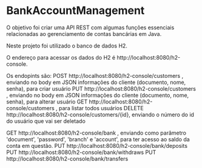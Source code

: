 # BankAccountManagement

O objetivo foi criar uma API REST com algumas funções essenciais relacionadas ao gerenciamento de contas bancárias em Java.

Neste projeto foi utilizado o banco de dados H2.

O endereço para acessar os dados do H2 é http://localhost:8080/h2-console.

Os endopints são:
  POST http://localhost:8080/h2-console/customers , enviando no body em JSON informações do cliente (documento, nome, senha), para criar usuário
  PUT http://localhost:8080/h2-console/customers , enviando no body em JSON informações do cliente (documento, nome, senha), para alterar usuário
  GET http://localhost:8080/h2-console/customers , para listar todos usuários
  DELETE http://localhost:8080/h2-console/customers/{id}, enviando o número do id do usuário que vai ser deletado
  
  GET http://localhost:8080/h2-console/bank , enviando como parâmetro 'document', 'password', 'branch' e 'account', para ter acesso ao saldo da conta em questão.
  PUT http://localhost:8080/h2-console/bank/deposits
  PUT http://localhost:8080/h2-console/bank/withdraws 
  PUT http://localhost:8080/h2-console/bank/transfers


